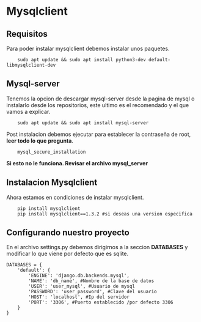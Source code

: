 # Mysqlclient

## Requisitos

Para poder instalar mysqlclient debemos instalar unos paquetes.
~~~
	sudo apt update && sudo apt install python3-dev default-libmysqlclient-dev 
~~~

## Mysql-server
Tenemos la opcion de descargar mysql-server desde la pagina de mysql o instalarlo desde los repositorios, este ultimo es el recomendado y el que vamos a explicar.
~~~
	sudo apt update && sudo apt install mysql-server
~~~

Post instalacion debemos ejecutar para establecer la contraseña de root, **leer todo lo que pregunta**.
~~~
	mysql_secure_installation
~~~
**Si esto no le funciona. Revisar el archivo mysql_server**

## Instalacion Mysqlclient

Ahora estamos en condiciones de instalar mysqlclient.
~~~
	pip install mysqlclient
    pip install mysqlclient==1.3.2 #si deseas una version especifica
~~~

## Configurando nuestro proyecto

En el archivo settings.py debemos dirigirnos a la seccion **DATABASES** y modificar lo que viene por defecto que es sqlite.
~~~
DATABASES = {
    'default': {
        'ENGINE': 'django.db.backends.mysql',
        'NAME': 'db_name', #Nombre de la base de datos
        'USER': 'user_mysql', #Usuario de mysql
        'PASSWORD': 'user_password', #Clave del usuario
        'HOST': 'localhost', #Ip del servidor
        'PORT': '3306', #Puerto establecido /por defecto 3306
    }
}
~~~